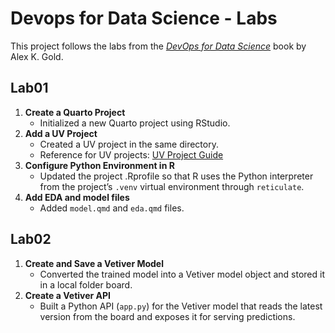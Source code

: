 # Devops for Data Science - Labs

This project follows the labs from the [*DevOps for Data Science*](https://do4ds.com/) book by Alex K. Gold.

## Lab01

1.  **Create a Quarto Project**
    -   Initialized a new Quarto project using RStudio.
2.  **Add a UV Project**
    -   Created a UV project in the same directory.
    -   Reference for UV projects: [UV Project Guide](https://docs.astral.sh/uv/guides/projects/)
3.  **Configure Python Environment in R**
    -   Updated the project .Rprofile so that R uses the Python interpreter from the project’s `.venv` virtual environment through `reticulate`.
4.  **Add EDA and model files**
    -   Added `model.qmd` and `eda.qmd` files.

## Lab02

1.  **Create and Save a Vetiver Model**
    -   Converted the trained model into a Vetiver model object and stored it in a local folder board.
2.  **Create a Vetiver API**
    -   Built a Python API (`app.py`) for the Vetiver model that reads the latest version from the board and exposes it for serving predictions.
